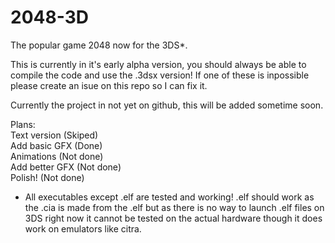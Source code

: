 2048-3D
=======

The popular game 2048 now for the 3DS*.

This is currently in it's early alpha version, you should always be able to compile the code and use the .3dsx version! If one of these is inpossible please create an isue on this repo so I can fix it.

Currently the project in not yet on github, this will be added sometime soon.

Plans:<br>
Text version (Skiped)<br>
Add basic GFX (Done)<br>
Animations (Not done)<br>
Add better GFX (Not done)<br>
Polish! (Not done)<br>

* All executables except .elf are tested and working! .elf should work as the .cia is made from the .elf but as there is no way to launch .elf files on 3DS right now it cannot be tested on the actual hardware though it does work on emulators like citra.

